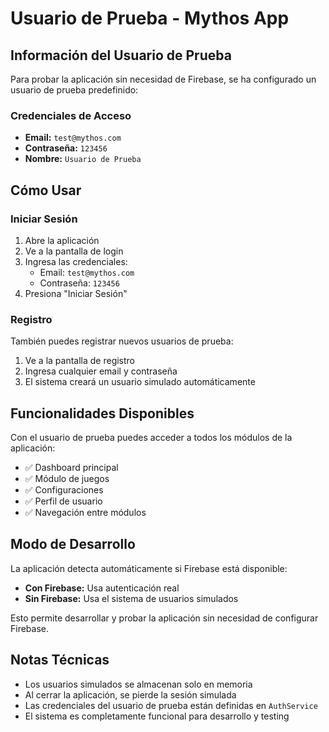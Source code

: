 # Usuario de Prueba - Mythos App

## Información del Usuario de Prueba

Para probar la aplicación sin necesidad de Firebase, se ha configurado un usuario de prueba predefinido:

### Credenciales de Acceso
- **Email:** `test@mythos.com`
- **Contraseña:** `123456`
- **Nombre:** `Usuario de Prueba`

## Cómo Usar

### Iniciar Sesión
1. Abre la aplicación
2. Ve a la pantalla de login
3. Ingresa las credenciales:
   - Email: `test@mythos.com`
   - Contraseña: `123456`
4. Presiona "Iniciar Sesión"

### Registro
También puedes registrar nuevos usuarios de prueba:
1. Ve a la pantalla de registro
2. Ingresa cualquier email y contraseña
3. El sistema creará un usuario simulado automáticamente

## Funcionalidades Disponibles

Con el usuario de prueba puedes acceder a todos los módulos de la aplicación:
- ✅ Dashboard principal
- ✅ Módulo de juegos
- ✅ Configuraciones
- ✅ Perfil de usuario
- ✅ Navegación entre módulos

## Modo de Desarrollo

La aplicación detecta automáticamente si Firebase está disponible:
- **Con Firebase:** Usa autenticación real
- **Sin Firebase:** Usa el sistema de usuarios simulados

Esto permite desarrollar y probar la aplicación sin necesidad de configurar Firebase.

## Notas Técnicas

- Los usuarios simulados se almacenan solo en memoria
- Al cerrar la aplicación, se pierde la sesión simulada
- Las credenciales del usuario de prueba están definidas en `AuthService`
- El sistema es completamente funcional para desarrollo y testing